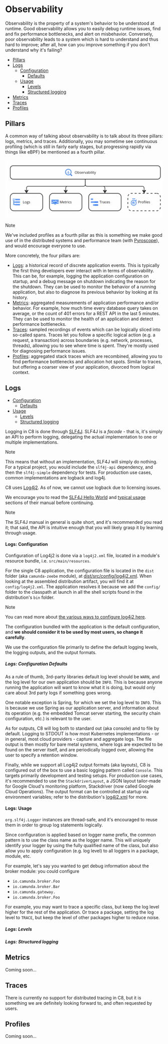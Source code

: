 # Observability

[//]: # (You can find all assets on Miro here: https://miro.com/app/board/uXjVIReRqIk=/?share_link_id=495140883440)

Observability is the property of a system's behavior to be understood at runtime. Good observability
allows you to easily debug runtime issues, find and fix performance bottlenecks, and alert on
misbehavior. Conversely, poor observability leads to a system which is hard to understand and thus
hard to improve; after all, how can you improve something if you don't understand why it's failing?

- [Pillars](#pillars)
- [Logs](#logs)
  - [Configuration](#logs-configuration)
    - [Defaults](#logs-configuration-defaults)
  - [Usage](#logs-usage)
    - [Levels](#logs-levels)
    - [Structured logging](#logs-structured-logging)
- [Metrics](#metrics)
- [Traces](#traces)
- [Profiles](#profiles)

## Pillars

A common way of talking about observability is to talk about its three pillars: logs, metrics, and
traces. Additionally, you may sometime see continuous profiling (which is still in fairly early
stages, but progressing rapidly via things like eBPF) be mentioned as a fourth pillar.

![The Pillars of Observability](./assets/observability-pillars.png)

> [!Note]
> We've included profiles as a fourth pillar as this is something we make good use of in the
> distributed systems and performance team (with [Pyroscope](https://pyroscope.io/)), and would
> encourage everyone to use.

More concretely, the four pillars are:

- [Logs](#logs): a historical record of discrete application events. This is typically the first
  thing developers ever interact with in terms of observability. This can be, for example, logging
  the
  application configuration on startup, and a debug message on shutdown indicating the reason for
  the
  shutdown. They can be used to monitor the behavior of a running application, but also to diagnose
  its previous behavior by looking at its history.
- [Metrics](#metrics): aggregated measurements of application performance and/or behavior. For
  example, how much time every database query takes on average, or the count of 401 errors for a
  REST
  API in the last 5 minutes. They can be used to monitor the health of an application and detect
  performance bottlenecks.
- [Traces](#traces): sampled recordings of events which can be logically sliced into so-called
  spans. Traces let you follow a specific logical action (e.g. a request, a transaction) across
  boundaries (e.g. network, processes, threads), allowing you to see where time is spent. They're
  mostly used for diagnosing performance issues.
- [Profiles](#profiles): aggregated stack traces which are recombined, allowing you to find
  performance bottlenecks and allocation hot spots. Similar to traces, but offering a coarser view
  of
  your application, divorced from logical context.

## Logs

- [Configuration](#logs-configuration)
  - [Defaults](#logs-configuration-defaults)
- [Usage](#logs-usage)
  - [Levels](#logs-levels)
  - [Structured logging](#logs-structured-logging)

Logging in C8 is done through [SLF4J](https://www.slf4j.org/). SLF4J is a _facade_ - that is, it's
simply an API to perform logging, delegating the actual implementation to one or multiple
implementations.

> [!Note]
> This means that without an implementation, SLF4J will simply do nothing. For a typical project,
> you would include the `slf4j-api` dependency, and then the `slf4j-simple` dependency for tests.
> For production use cases, common implementations are logback and log4j.
>
> C8 uses [Log4j2](https://logging.apache.org/log4j/2.x/index.html). As of now, we cannot use
> logback due to licensing issues.

We encourage you to read the [SLF4J Hello World](https://www.slf4j.org/manual.html#hello_world) and
[typical usage](https://www.slf4j.org/manual.html#typical_usage) sections of their manual before
continuing.

> [!Note]
> The SLF4J manual in general is quite short, and it's recommended you read it; that said, the API
> is intuitive enough that you will likely grasp it by learning through usage.

#### Logs: Configuration

Configuration of Log4j2 is done via a `log4j2.xml` file, located in a module's resource bundle,
i.e. `src/main/resources`.

For the single C8 application, the configuration file is located in the `dist` folder (aka
`camunda-zeebe` module), at [dist/src/config/log4j2.xml](../dist/src/main/config/log4j2.xml). When
looking at the assembled distribution artifact, you will find it at `config/log4j2.xml`. The
application resolves it because we add the `config/` folder to the classpath at launch in all the
shell scripts found in the distribution's `bin` folder.

> [!Note]
> You can read more about
> [the various ways to configure log4j2 here](https://logging.apache.org/log4j/2.x/manual/configuration.html).

The configuration bundled with the application is the default configuration, and **we should
consider it to be used by most users, so change it carefully**.

We use the configuration file primarily to define the default logging levels, the logging outputs,
and the output formats.

##### Logs: Configuration Defaults

As a rule of thumb, 3rd-party libraries default log level should be `WARN`, and the log level for
our own application should be `INFO`. This is because anyone running the application will want to
know what it is doing, but would only care about 3rd party logs if something goes wrong.

One notable exception is Spring, for which we set the log level to `INFO`. This is because we use
Spring as our application server, and information about its operation (e.g. the embedded Tomcat
server starting, the security chain configuration, etc.) is relevant to the user.

As for outputs, C8 will log both to standard out (aka console) and to file by default. Logging to
STDOUT is how most Kubernetes implementations - or in general, most cloud providers - capture and
aggregate logs. The file output is then mostly for bare metal systems, where logs are expected to be
found on the server itself, and are periodically logged over, allowing the user to specify a
retention window.

Finally, while we support all Log4j2 output formats (aka layouts), C8 is configured out of the box
to use a basic logging pattern called `Console`. This targets primarily development and testing
setups. For production use cases, it's recommended to use the `StackdriverLayout`, a JSON layout
tailor-made for Google Cloud's monitoring platform, Stackdriver (now called Google Cloud
Operations). The output format can be controlled at startup via environment variables; refer to the
distribution's [log4j2.xml](../dist/src/main/config/log4j2.xml) for more.

#### Logs: Usage

`org.slf4j.Logger` instances are thread-safe, and it's encouraged to reuse them in order to group
log statements logically.

Since configuration is applied based on logger name prefix, the common pattern is to use the class
name as the logger name. This will uniquely identify your logger by using the fully qualified name
of the class, but also allow you to apply configuration (e.g. log level) to all loggers in a
package, module, etc.

For example, let's say you wanted to get debug information about the broker module: you could
configure

- `io.camunda.broker.Foo`
- `io.camunda.broker.Bar`
- `io.camunda.gateway.`
- `io.camunda.broker.Foo`

For example, you may want to trace a specific class, but keep the log level higher for the rest of
the application. Or trace a package, setting the log level to `TRACE`, but keep the level of other
packages higher to reduce noise.

##### Logs: Levels

##### Logs: Structured logging

## Metrics

Coming soon...

## Traces

There is currently no support for distributed tracing in C8, but it is something we are definitely
looking forward to, and often requested by users.

## Profiles

Coming soon...

